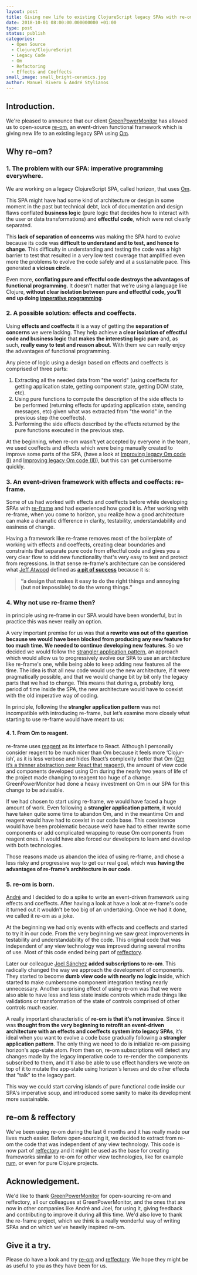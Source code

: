 ```yaml
---
layout: post
title: Giving new life to existing ClojureScript legacy SPAs with re-om
date: 2018-10-01 08:00:00.000000000 +01:00
type: post
status: publish
categories:
  - Open Source
  - Clojure/ClojureScript
  - Legacy Code
  - Om
  - Refactoring
  - Effects and Coeffects
small_image: small_bright-ceramics.jpg
author: Manuel Rivero & André Stylianos
---
```


## Introduction.

We're pleased to announce that our client [GreenPowerMonitor](http://www.greenpowermonitor.com/) has allowed us to open-source [re-om](https://github.com/GreenPowerMonitor/re-om), an event-driven functional framework which is giving new life to an existing legacy SPA using [Om](https://github.com/omcljs/om).

## Why re-om?

### 1. The problem with our SPA: imperative programming everywhere.
We are working on a legacy ClojureScript SPA, called horizon, that uses [Om](https://github.com/omcljs/om).

This SPA might have had some kind of architecture or design in some moment in the past but technical debt, lack of documentation and design flaws conflated **business logic** (pure logic that decides how to interact with the user or data transformations) and **effectful code**, which were not clearly separated.

This **lack of separation of concerns** was making the SPA hard to evolve because its code was **difficult to understand and to test, and hence to change**. This difficulty in understanding and testing the code was a high barrier to test that resulted in a very low test coverage that amplified even more the problems to evolve the code safely and at a sustainable pace. This generated **a vicious circle**.

Even more, **conflating pure and effectful code destroys the advantages of functional programming**. It doesn't matter that we're using a language like Clojure, **without clear isolation between pure and effectful code, you'll end up doing [imperative programming](https://en.wikipedia.org/wiki/Imperative_programming)**.

### 2. A possible solution: effects and coeffects.
Using **effects and coeffects** it is a way of getting the **separation of concerns** we were lacking. They help achieve **a clear isolation of effectful code and business logic** that **makes the interesting logic pure** and, as such, **really easy to test and reason about**. With them we can really enjoy the advantages of functional programming.

Any piece of logic using a design based on effects and coeffects is comprised of three parts:

1. Extracting all the needed data from "the world" (using coeffects for getting application state, getting component state, getting DOM state, etc).
2. Using pure functions to compute the description of the side effects to be performed (returning effects for updating application state, sending messages, etc) given what was extracted from "the world" in the previous step (the coeffects).
3. Performing the side effects described by the effects returned by the pure functions executed in the previous step.

At the beginning, when re-om wasn't yet accepted by everyone in the team, we used coeffects and effects which were being manually created  to improve some parts of the SPA, (have a look at [Improving legacy Om code (I)](https://www.codesai.com/2018/07/improving-legacy-om-code-1) and [Improving legacy Om code (II)](https://www.codesai.com/2018/07/improving-legacy-om-code-2)), but this can get cumbersome quickly.

### 3. An event-driven framework with effects and coeffects: re-frame.

Some of us had worked with effects and coeffects before while developing SPAs with [re-frame](https://github.com/Day8/re-frame) and had experienced how good it is. After working with re-frame, when you come to horizon, you realize how a good architecture can make a dramatic difference in clarity, testability, understandability and easiness of change.

Having a framework like re-frame removes most of the boilerplate of working with effects and coeffects, creating clear boundaries and constraints that separate pure code from effectful code and gives you a very clear flow to add new functionality that's very easy to test and protect from regressions. In that sense re-frame's architecture can be considered what [Jeff Atwood](https://blog.codinghorror.com/) defined as [**a pit of success**](https://blog.codinghorror.com/falling-into-the-pit-of-success/) because it is:

> **“a design that makes it easy to do the right things and annoying (but not impossible) to do the wrong**
> **things.”**

### 4. Why not use re-frame then?

in principle using re-frame in our SPA would have been wonderful, but in practice this was never really an option.

A very important premise for us was that **a rewrite was out of the question because we would have been blocked from producing any new feature for too much time. We needed to continue developing new features**. So we decided we would follow the [strangler application pattern](https://www.martinfowler.com/bliki/StranglerApplication.html), an approach which would allow us to progressively evolve our SPA to use an architecture like re-frame's one, while being able to keep adding new features all the time. The idea is that all new code would use the new architecture, if it were pragmatically possible, and that we would change bit by bit only the legacy parts that we had to change. This means that during a, probably long, period of time inside the SPA, the new architecture would have to coexist with the old imperative way of coding.

In principle, following the **strangler application pattern** was not incompatible with introducing re-frame, but let’s examine more closely what starting to use re-frame would have meant to us:

#### 4. 1. From Om to reagent.
re-frame uses [reagent](https://github.com/reagent-project/reagent) as its interface to React. Although I personally consider reagent to be much nicer than Om because it feels more ‘Clo­jur­ish’, as it is less verbose and hides React’s complexity better that Om ([Om it’s a thinner abstraction over React that reagent](http://theatticlight.net/posts/Om-and-Reagent/)), the amount of view code and components developed using Om during the nearly two years of life of the project made changing to reagent too huge of a change. GreenPowerMonitor had done a heavy investment on Om in our SPA for this change to be advisable.

If we had chosen to start using re-frame, we would have faced a huge amount of work. Even following a **strangler application pattern**, it would have taken quite some time to abandon Om, and in the meantime Om and reagent would have had to coexist in our code base. This coexistence would have been problematic because we’d have had to either rewrite some components or add complicated wrapping to reuse Om components from reagent ones. It would have also forced our developers to learn and develop with both technologies.

Those reasons made us abandon the idea of using re-frame, and chose a less risky and progressive way to get our real goal, which was **having the advantages of re-frame’s architecture in our code**.

### 5. re-om is born.

[André](https://github.com/andrestylianos) and I decided to do a spike to write an event-driven framework using effects and coeffects. After having a look at have a look at re-frame's code it turned out it wouldn't be too big of an undertaking. Once we had it done, we called it re-om as a joke.

At the beginning we had only events with effects and coeffects and started to try it in our code. From the very beginning we saw great improvements in testability and understandability of the code. This original code that was independent of any view technology was improved during several months of use. Most of this code ended being part of [reffectory](https://github.com/GreenPowerMonitor/reffectory).

Later our colleague [Joel Sánchez](https://github.com/JoelSanchez) **added subscriptions to re-om**. This radically changed the way we approach the development of components. They started to become **dumb view code with nearly no logic** inside, which started to make cumbersome component integration testing nearly unnecessary. Another surprising effect of using re-om was that we were also able to have less and less state inside controls which made things like validations or transformation of the state of controls comprised of other controls much easier.

A really important characteristic of **re-om is that it’s not invasive**. Since it was **thought from the very beginning to retrofit an event-driven architecture with an effects and coeffects system into legacy SPAs**, it’s ideal when you want to evolve a code base gradually following a **strangler application pattern**. The only thing we need to do is initialize re-om passing horizon's app-state atom. From then on, re-om subscriptions will detect any changes made by the legacy imperative code to re-render the components subscribed to them, and it'll also be able to use effect handlers we wrote on top of it to mutate the app-state using horizon's lenses and do other effects that "talk" to the legacy part.

This way we could start carving islands of pure functional code inside our SPA's imperative soup, and introduced some sanity to make its development more sustainable.

## re-om & reffectory

We've been using re-om during the last 6 months and it has really made our lives much easier. Before open-sourcing it, we decided to extract from re-om the code that was independent of any view technology. This code is now part of [reffectory](https://github.com/GreenPowerMonitor/reffectory) and it might be used as the base for creating frameworks similar to re-om for other view technologies, like for example [rum](https://github.com/tonsky/rum), or even for pure Clojure projects.

## Acknowledgement.

We'd like to thank [GreenPowerMonitor](http://www.greenpowermonitor.com/) for open-sourcing re-om and reffectory, all our colleagues at GreenPowerMonitor, and the ones that are now in other companies like André and Joel, for using it, giving feedback and contributing to improve it during all this time. We'd also love to thank the re-frame project, which we think is a really wonderful way of writing SPAs and on which we've heavily inspired re-om.

## Give it a try.

Please do have a look and try [re-om](https://github.com/GreenPowerMonitor/re-om) and [reffectory](https://github.com/GreenPowerMonitor/reffectory). We hope they might be as useful to you as they have been for us.

